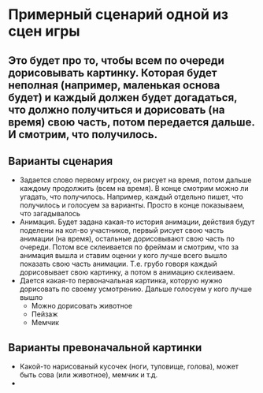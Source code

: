 # Примерный сценарий одной из сцен игры
## Это будет про то, чтобы всем по очереди дорисовывать картинку. Которая будет неполная (например, маленькая основа будет) и каждый должен будет догадаться, что должно получиться и дорисовать (на время) свою часть, потом передается дальше. И смотрим, что получилось.

## Варианты сценария
- Задается слово первому игроку, он рисует на время, потом дальше каждому продолжить (всем на время). В конце смотрим можно ли угадать, что получилось. Например, каждый отдельно пишет, что получилось и голосуем за варианты. Просто в конце показываем, что загадывалось
- Анимация. Будет задана какая-то история анимации, действия будут поделены на кол-во участников, первый рисует свою часть анимации (на время), остальные дорисовывают свою часть по очереди. Потом все склeивается по фреймам и смотрим, что за анимация вышла и ставим оценки у кого лучше всего вышло показать свою часть анимации. Т.е. грубо говоря каждый дорисовывает свою картинку, а потом в анимацию склеиваем.
- Дается какая-то первоначальная картинка, которую нужно дорисовать по своему усмотрению. Дальше голосуем у кого лучше вышло
    - Можно дорисовать животное
    - Пейзаж
    - Мемчик

## Варианты превоначальной картинки
- Какой-то нарисованый кусочек (ноги, туловище, голова), может быть сова (или животное), мемчик и т.д.
-  


